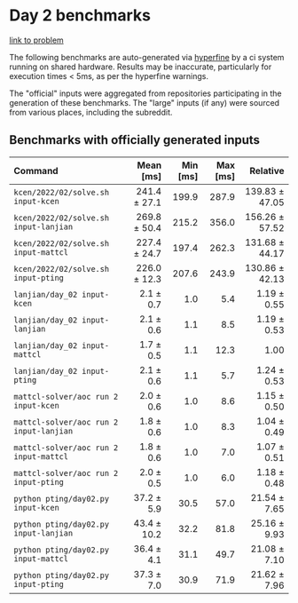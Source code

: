 # Day 2 benchmarks

[link to problem](http://adventofcode.com/2022/day/2)

The following benchmarks are auto-generated via [hyperfine](https://github.com/sharkdp/hyperfine) by a ci system running on shared hardware. Results may be inaccurate, particularly for execution times < 5ms, as per the hyperfine warnings.

The "official" inputs were aggregated from repositories participating in the generation of these benchmarks. The "large" inputs (if any) were sourced from various places, including the subreddit.

## Benchmarks with officially generated inputs
| Command | Mean [ms] | Min [ms] | Max [ms] | Relative |
|:---|---:|---:|---:|---:|
| `kcen/2022/02/solve.sh input-kcen` | 241.4 ± 27.1 | 199.9 | 287.9 | 139.83 ± 47.05 |
| `kcen/2022/02/solve.sh input-lanjian` | 269.8 ± 50.4 | 215.2 | 356.0 | 156.26 ± 57.52 |
| `kcen/2022/02/solve.sh input-mattcl` | 227.4 ± 24.7 | 197.4 | 262.3 | 131.68 ± 44.17 |
| `kcen/2022/02/solve.sh input-pting` | 226.0 ± 12.3 | 207.6 | 243.9 | 130.86 ± 42.13 |
| `lanjian/day_02 input-kcen` | 2.1 ± 0.7 | 1.0 | 5.4 | 1.19 ± 0.55 |
| `lanjian/day_02 input-lanjian` | 2.1 ± 0.6 | 1.1 | 8.5 | 1.19 ± 0.53 |
| `lanjian/day_02 input-mattcl` | 1.7 ± 0.5 | 1.1 | 12.3 | 1.00 |
| `lanjian/day_02 input-pting` | 2.1 ± 0.6 | 1.1 | 5.7 | 1.24 ± 0.53 |
| `mattcl-solver/aoc run 2 input-kcen` | 2.0 ± 0.6 | 1.0 | 8.6 | 1.15 ± 0.50 |
| `mattcl-solver/aoc run 2 input-lanjian` | 1.8 ± 0.6 | 1.0 | 8.3 | 1.04 ± 0.49 |
| `mattcl-solver/aoc run 2 input-mattcl` | 1.8 ± 0.6 | 1.0 | 7.0 | 1.07 ± 0.51 |
| `mattcl-solver/aoc run 2 input-pting` | 2.0 ± 0.5 | 1.0 | 6.0 | 1.18 ± 0.48 |
| `python pting/day02.py input-kcen` | 37.2 ± 5.9 | 30.5 | 57.0 | 21.54 ± 7.65 |
| `python pting/day02.py input-lanjian` | 43.4 ± 10.2 | 32.2 | 81.8 | 25.16 ± 9.93 |
| `python pting/day02.py input-mattcl` | 36.4 ± 4.1 | 31.1 | 49.7 | 21.08 ± 7.10 |
| `python pting/day02.py input-pting` | 37.3 ± 7.0 | 30.9 | 71.9 | 21.62 ± 7.96 |
